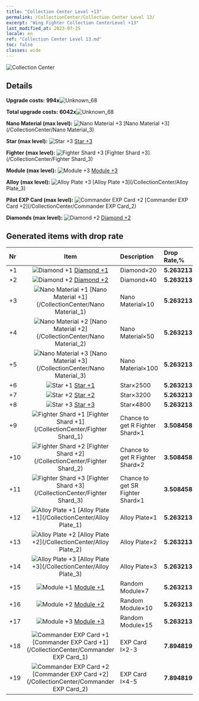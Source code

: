 ```yaml
---
title: "Collection Center Level +13"
permalink: /CollectionCenter/Collection Center Level 13/
excerpt: "Wing Fighter Collection CenterLevel +13"
last_modified_at: 2023-07-25
locale: en
ref: "Collection Center Level 13.md"
toc: false
classes: wide
---
```



  ![Collection Center](/images/bh_img6.png)

## Details

 **Upgrade costs:** **994x**![Unknown_68](/images/item/bh_img25_p.png)

 **Total upgrade costs:** **6042x**![Unknown_68](/images/item/bh_img25_p.png)

 **Nano Material (max level):** ![Nano Material +3](/images/cc/CC_Nano_Material_3_p.png) [Nano Material +3](/CollectionCenter/Nano Material_3)

 **Star (max level):** ![Star +3](/images/cc/CC_Star_3_p.png) [Star +3](/CollectionCenter/Star_3)

 **Fighter (max level):** ![Fighter Shard +3](/images/cc/CC_Fighter_Shard_3_p.png) [Fighter Shard +3](/CollectionCenter/Fighter Shard_3)

 **Module (max level):** ![Module +3](/images/cc/CC_Module_3_p.png) [Module +3](/CollectionCenter/Module_3)

 **Alloy (max level):** ![Alloy Plate +3](/images/cc/CC_Alloy_Plate_3_p.png) [Alloy Plate +3](/CollectionCenter/Alloy Plate_3)

 **Pilot EXP Card (max level):** ![Commander EXP Card +2](/images/cc/CC_Pilot_EXP_Card_2_p.png) [Commander EXP Card +2](/CollectionCenter/Commander EXP Card_2)

 **Diamonds (max level):** ![Diamond +2](/images/cc/CC_Diamond_2_p.png) [Diamond +2](/CollectionCenter/Diamond_2)

## Generated items with drop rate

  |  Nr |     Item   |    Description   |  Drop Rate,% |
  |:----|:----------:|:-----------------|:-------------|
  | +1 | ![Diamond +1](/images/cc/CC_Diamond_1_p.png) [Diamond +1](/CollectionCenter/Diamond_1) | Diamond×20 | **5.263213** |
  | +2 | ![Diamond +2](/images/cc/CC_Diamond_2_p.png) [Diamond +2](/CollectionCenter/Diamond_2) | Diamond×40 | **5.263213** |
  | +3 | ![Nano Material +1](/images/cc/CC_Nano_Material_1_p.png) [Nano Material +1](/CollectionCenter/Nano Material_1) | Nano Material×10 | **5.263213** |
  | +4 | ![Nano Material +2](/images/cc/CC_Nano_Material_2_p.png) [Nano Material +2](/CollectionCenter/Nano Material_2) | Nano Material×50 | **5.263213** |
  | +5 | ![Nano Material +3](/images/cc/CC_Nano_Material_3_p.png) [Nano Material +3](/CollectionCenter/Nano Material_3) | Nano Material×100 | **5.263213** |
  | +6 | ![Star +1](/images/cc/CC_Star_1_p.png) [Star +1](/CollectionCenter/Star_1) | Star×2500 | **5.263213** |
  | +7 | ![Star +2](/images/cc/CC_Star_2_p.png) [Star +2](/CollectionCenter/Star_2) | Star×3200 | **5.263213** |
  | +8 | ![Star +3](/images/cc/CC_Star_3_p.png) [Star +3](/CollectionCenter/Star_3) | Star×4800 | **5.263213** |
  | +9 | ![Fighter Shard +1](/images/cc/CC_Fighter_Shard_1_p.png) [Fighter Shard +1](/CollectionCenter/Fighter Shard_1) | Chance to get R Fighter Shard×1 | **3.508458** |
  | +10 | ![Fighter Shard +2](/images/cc/CC_Fighter_Shard_2_p.png) [Fighter Shard +2](/CollectionCenter/Fighter Shard_2) | Chance to get R Fighter Shard×2 | **3.508458** |
  | +11 | ![Fighter Shard +3](/images/cc/CC_Fighter_Shard_3_p.png) [Fighter Shard +3](/CollectionCenter/Fighter Shard_3) | Chance to get SR Fighter Shard×1 | **3.508458** |
  | +12 | ![Alloy Plate +1](/images/cc/CC_Alloy_Plate_1_p.png) [Alloy Plate +1](/CollectionCenter/Alloy Plate_1) | Alloy Plate×1 | **5.263213** |
  | +13 | ![Alloy Plate +2](/images/cc/CC_Alloy_Plate_2_p.png) [Alloy Plate +2](/CollectionCenter/Alloy Plate_2) | Alloy Plate×2 | **5.263213** |
  | +14 | ![Alloy Plate +3](/images/cc/CC_Alloy_Plate_3_p.png) [Alloy Plate +3](/CollectionCenter/Alloy Plate_3) | Alloy Plate×3 | **5.263213** |
  | +15 | ![Module +1](/images/cc/CC_Module_1_p.png) [Module +1](/CollectionCenter/Module_1) | Random Module×7 | **5.263213** |
  | +16 | ![Module +2](/images/cc/CC_Module_2_p.png) [Module +2](/CollectionCenter/Module_2) | Random Module×10 | **5.263213** |
  | +17 | ![Module +3](/images/cc/CC_Module_3_p.png) [Module +3](/CollectionCenter/Module_3) | Random Module×15 | **5.263213** |
  | +18 | ![Commander EXP Card +1](/images/cc/CC_Pilot_EXP_Card_1_p.png) [Commander EXP Card +1](/CollectionCenter/Commander EXP Card_1) | EXP Card I×2-3 | **7.8948197** |
  | +19 | ![Commander EXP Card +2](/images/cc/CC_Pilot_EXP_Card_2_p.png) [Commander EXP Card +2](/CollectionCenter/Commander EXP Card_2) | EXP Card I×4-5 | **7.8948197** |


